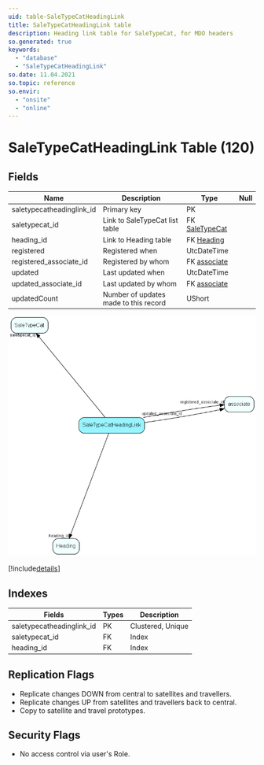 ```yaml
---
uid: table-SaleTypeCatHeadingLink
title: SaleTypeCatHeadingLink table
description: Heading link table for SaleTypeCat, for MDO headers
so.generated: true
keywords:
  - "database"
  - "SaleTypeCatHeadingLink"
so.date: 11.04.2021
so.topic: reference
so.envir:
  - "onsite"
  - "online"
---
```


# SaleTypeCatHeadingLink Table (120)

## Fields

| Name | Description | Type | Null |
|------|-------------|------|:----:|
|saletypecatheadinglink\_id|Primary key|PK| |
|saletypecat\_id|Link to SaleTypeCat list table|FK [SaleTypeCat](saletypecat.md)| |
|heading\_id|Link to Heading table|FK [Heading](heading.md)| |
|registered|Registered when|UtcDateTime| |
|registered\_associate\_id|Registered by whom|FK [associate](associate.md)| |
|updated|Last updated when|UtcDateTime| |
|updated\_associate\_id|Last updated by whom|FK [associate](associate.md)| |
|updatedCount|Number of updates made to this record|UShort| |


![SaleTypeCatHeadingLink table relationship diagram](./media/SaleTypeCatHeadingLink.png)

[!include[details](./includes/saletypecatheadinglink.md)]

## Indexes

| Fields | Types | Description |
|--------|-------|-------------|
|saletypecatheadinglink\_id |PK |Clustered, Unique |
|saletypecat\_id |FK |Index |
|heading\_id |FK |Index |

## Replication Flags

* Replicate changes DOWN from central to satellites and travellers.
* Replicate changes UP from satellites and travellers back to central.
* Copy to satellite and travel prototypes.

## Security Flags

* No access control via user's Role.

